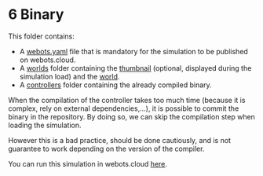 # 6 Binary
This folder contains:
 - A [webots.yaml](webots.yaml) file that is mandatory for the simulation to be published on webots.cloud.
 - A [worlds](worlds) folder containing the [thumbnail](worlds/.ned.jpg) (optional, displayed during the simulation load) and the [world](worlds/ned.wbt).
 - A [controllers](controllers) folder containing the already compiled binary.

When the compilation of the controller takes too much time (because it is complex, rely on external dependencies,...), it is possible to commit the binary in the repository.
By doing so, we can skip the compilation step when loading the simulation.

However this is a bad practice, should be done cautiously, and is not guarantee to work depending on the version of the compiler.

You can run this simulation in webots.cloud [here](https://webots.cloud/run?version=R2022b&url=https://github.com/cyberbotics/webots-cloud-simulation-examples/blob/main/6_binary/worlds/ned.wbt).
